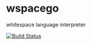 wspacego
========
whitespace language interpreter

[![Build Status](https://travis-ci.org/135yshr/wspacego.png?branch=master)](https://travis-ci.org/135yshr/wspacego)
